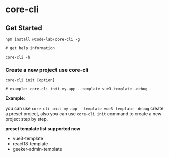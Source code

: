 # core-cli

## Get Started

```shell
npm install @code-lab/core-cli -g
```

```shell
# get help information

core-cli -h
```

### Create a new project use core-cli

```shell
core-cli init [option]

# example: core-cli init my-app --template vue3-template -debug
```

**Example**:

you can use `core-cli init my-app --template vue3-template -debug` create a preset project, also you can use `core-cli init` command to create a new project step by step.

**preset template list supported now**

- vue3-template
- react18-template
- geeker-admin-template
